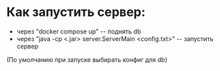 # Как запустить сервер:
- через "docker compose up" -- поднять db
- через "java -cp <.jar> server.ServerMain <config.txt>" -- запустить сервер

(По умолчанию при запуске выбирать конфиг для db)
